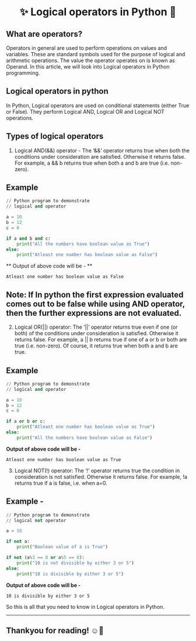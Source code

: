 # <div align="center">✨ Logical operators in Python 👾</div>

## What are operators?

Operators in general are used to perform operations on values and variables. These are standard symbols used for the purpose of logical and arithmetic operations. The value the operator operates on is known as Operand. In this article, we will look into Logical operators in Python programming.

## Logical operators in python

In Python, Logical operators are used on conditional statements (either True or False). They perform Logical AND, Logical OR and Logical NOT operations.

## Types of logical operators

1. Logical AND(&&) operator - The ‘&&’ operator returns true when both the conditions under consideration are satisfied. Otherwise it returns false. For example, a && b returns true when both a and b are true (i.e. non-zero).

## Example

```py
// Python program to demonstrate
// logical and operator

a = 10
b = 12
c = 0

if a and b and c:
	print("All the numbers have boolean value as True")
else:
	print("Atleast one number has boolean value as False")
```
** Output of above code will be - **
````
Atleast one number has boolean value as False

````

## Note: If In python the first expression evaluated comes out to be false while using AND operator, then the further expressions are not evaluated.

2. Logical OR(||) operator: The ‘||’ operator returns true even if one (or both) of the conditions under consideration is satisfied. Otherwise it returns false. For example, a || b returns true if one of a or b or both are true (i.e. non-zero). Of course, it returns true when both a and b are true.

## Example

```py
// Python program to demonstrate
// logical and operator

a = 10
b = 12
c = 0

if a or b or c:
	print("Atleast one number has boolean value as True")
else:
	print("All the numbers have boolean value as False")
```

**Output of above code will be -**
```
Atleast one number has boolean value as True
```

3. Logical NOT(!) operator: The ‘!’ operator returns true the condition in consideration is not satisfied. Otherwise it returns false. For example, !a returns true if a is false, i.e. when a=0.

## Example -

```py
// Python program to demonstrate
// logical not operator

a = 10

if not a:
	print("Boolean value of a is True")

if not (a%3 == 0 or a%5 == 0):
	print("10 is not divisible by either 3 or 5")
else:
	print("10 is divisible by either 3 or 5")
```

**Output of above code will be -**
```
10 is divisible by either 3 or 5
```
So this is all that you need to know in Logical operators in Python.
<hr>

## Thankyou for reading! ☺🙌